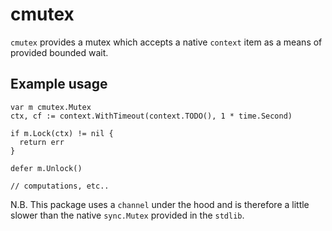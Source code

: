 # cmutex

`cmutex` provides a mutex which accepts a native `context` item as a means of provided bounded wait.

## Example usage

```golang
var m cmutex.Mutex
ctx, cf := context.WithTimeout(context.TODO(), 1 * time.Second)

if m.Lock(ctx) != nil {
  return err
}

defer m.Unlock()

// computations, etc..
```

N.B. This package uses a `channel` under the hood and is therefore a little slower than the native `sync.Mutex` provided in the `stdlib`.